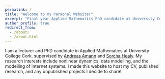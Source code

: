 ```yaml
---
permalink: /
title: "Welcome to my Personal Website!"
excerpt: "Final year Applied Mathematics PhD candidate at University College Cork. Research interests include: Dynamical Systems, Data Modelling, Internet Systems"
author_profile: true
redirect_from: 
  - /about/
  - /about.html
---
```


I am a lecturer and PhD candidate in Applied Mathematics at University College Cork, supervised by [Andreas Amann](http://publish.ucc.ie/researchprofiles/D019/aamann) and [Sorcha Healy](https://www.linkedin.com/in/sorchahealy/). My research interests include nonlinear dynamics, data modelling, and the modelling of Internet systems. I made this website to host my CV, published research, and any unpublished projects I decide to share!
